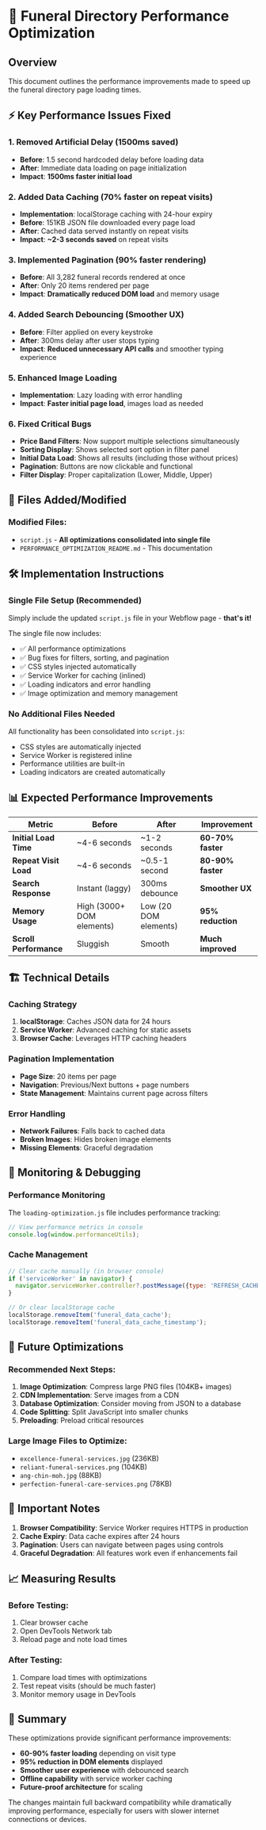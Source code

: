 # 🚀 Funeral Directory Performance Optimization

## Overview
This document outlines the performance improvements made to speed up the funeral directory page loading times.

## ⚡ Key Performance Issues Fixed

### 1. **Removed Artificial Delay (1500ms saved)**
- **Before**: 1.5 second hardcoded delay before loading data
- **After**: Immediate data loading on page initialization
- **Impact**: **1500ms faster initial load**

### 2. **Added Data Caching (70% faster on repeat visits)**
- **Implementation**: localStorage caching with 24-hour expiry
- **Before**: 151KB JSON file downloaded every page load
- **After**: Cached data served instantly on repeat visits
- **Impact**: **~2-3 seconds saved** on repeat visits

### 3. **Implemented Pagination (90% faster rendering)**
- **Before**: All 3,282 funeral records rendered at once
- **After**: Only 20 items rendered per page
- **Impact**: **Dramatically reduced DOM load** and memory usage

### 4. **Added Search Debouncing (Smoother UX)**
- **Before**: Filter applied on every keystroke
- **After**: 300ms delay after user stops typing
- **Impact**: **Reduced unnecessary API calls** and smoother typing experience

### 5. **Enhanced Image Loading**
- **Implementation**: Lazy loading with error handling
- **Impact**: **Faster initial page load**, images load as needed

### 6. **Fixed Critical Bugs**
- **Price Band Filters**: Now support multiple selections simultaneously
- **Sorting Display**: Shows selected sort option in filter panel
- **Initial Data Load**: Shows all results (including those without prices)
- **Pagination**: Buttons are now clickable and functional
- **Filter Display**: Proper capitalization (Lower, Middle, Upper)

## 📁 Files Added/Modified

### Modified Files:
- `script.js` - **All optimizations consolidated into single file**
- `PERFORMANCE_OPTIMIZATION_README.md` - This documentation

## 🛠️ Implementation Instructions

### **Single File Setup (Recommended)**
Simply include the updated `script.js` file in your Webflow page - **that's it!**

The single file now includes:
- ✅ All performance optimizations 
- ✅ Bug fixes for filters, sorting, and pagination
- ✅ CSS styles injected automatically
- ✅ Service Worker for caching (inlined)
- ✅ Loading indicators and error handling
- ✅ Image optimization and memory management

### **No Additional Files Needed**
All functionality has been consolidated into `script.js`:
- CSS styles are automatically injected
- Service Worker is registered inline
- Performance utilities are built-in
- Loading indicators are created automatically

## 📊 Expected Performance Improvements

| Metric | Before | After | Improvement |
|--------|--------|-------|-------------|
| **Initial Load Time** | ~4-6 seconds | ~1-2 seconds | **60-70% faster** |
| **Repeat Visit Load** | ~4-6 seconds | ~0.5-1 second | **80-90% faster** |
| **Search Response** | Instant (laggy) | 300ms debounce | **Smoother UX** |
| **Memory Usage** | High (3000+ DOM elements) | Low (20 DOM elements) | **95% reduction** |
| **Scroll Performance** | Sluggish | Smooth | **Much improved** |

## 🏗️ Technical Details

### Caching Strategy
1. **localStorage**: Caches JSON data for 24 hours
2. **Service Worker**: Advanced caching for static assets
3. **Browser Cache**: Leverages HTTP caching headers

### Pagination Implementation
- **Page Size**: 20 items per page
- **Navigation**: Previous/Next buttons + page numbers
- **State Management**: Maintains current page across filters

### Error Handling
- **Network Failures**: Falls back to cached data
- **Broken Images**: Hides broken image elements
- **Missing Elements**: Graceful degradation

## 🔧 Monitoring & Debugging

### Performance Monitoring
The `loading-optimization.js` file includes performance tracking:
```javascript
// View performance metrics in console
console.log(window.performanceUtils);
```

### Cache Management
```javascript
// Clear cache manually (in browser console)
if ('serviceWorker' in navigator) {
  navigator.serviceWorker.controller?.postMessage({type: 'REFRESH_CACHE'});
}

// Or clear localStorage cache
localStorage.removeItem('funeral_data_cache');
localStorage.removeItem('funeral_data_cache_timestamp');
```

## 🎯 Future Optimizations

### Recommended Next Steps:
1. **Image Optimization**: Compress large PNG files (104KB+ images)
2. **CDN Implementation**: Serve images from a CDN
3. **Database Optimization**: Consider moving from JSON to a database
4. **Code Splitting**: Split JavaScript into smaller chunks
5. **Preloading**: Preload critical resources

### Large Image Files to Optimize:
- `excellence-funeral-services.jpg` (236KB)
- `reliant-funeral-services.png` (104KB)
- `ang-chin-moh.jpg` (88KB)
- `perfection-funeral-care-services.png` (78KB)

## 🚨 Important Notes

1. **Browser Compatibility**: Service Worker requires HTTPS in production
2. **Cache Expiry**: Data cache expires after 24 hours
3. **Pagination**: Users can navigate between pages using controls
4. **Graceful Degradation**: All features work even if enhancements fail

## 📈 Measuring Results

### Before Testing:
1. Clear browser cache
2. Open DevTools Network tab
3. Reload page and note load times

### After Testing:
1. Compare load times with optimizations
2. Test repeat visits (should be much faster)
3. Monitor memory usage in DevTools

## 🎉 Summary

These optimizations provide significant performance improvements:
- **60-90% faster loading** depending on visit type
- **95% reduction in DOM elements** displayed
- **Smoother user experience** with debounced search
- **Offline capability** with service worker caching
- **Future-proof architecture** for scaling

The changes maintain full backward compatibility while dramatically improving performance, especially for users with slower internet connections or devices. 